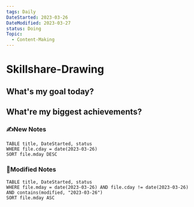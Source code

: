 ```yaml
---
tags: Daily
DateStarted: 2023-03-26
DateModified: 2023-03-27
status: Doing
Topic:
  - Content-Making
---
```


# Skillshare-Drawing

## What's my goal today?

## What're my biggest achievements?

### ✍️New Notes

```dataview
TABLE title, DateStarted, status
WHERE file.cday = date(2023-03-26)
SORT file.mday DESC
```

### 📝Modified Notes

```dataview
TABLE title, DateStarted, status
WHERE file.mday = date(2023-03-26) AND file.cday != date(2023-03-26) AND contains(modified, "2023-03-26")
SORT file.mday ASC
```
